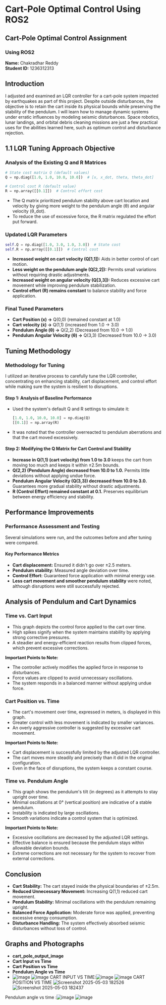 # Cart-Pole Optimal Control Using ROS2

## Cart-Pole Optimal Control Assignment

### Using ROS2

**Name:** Chakradhar Reddy  
**Student ID:** 1236312313  

## Introduction
I adjusted and examined an LQR controller for a cart-pole system impacted by earthquakes as part of this project. Despite outside disturbances, the objective is to retain the cart inside its physical bounds while preserving the stability of the pendulum. I will learn how to manage dynamic systems under erratic influences by modeling seismic disturbances. Space robotics, lunar landings, and orbital debris cleaning missions are just a few practical uses for the abilities learned here, such as optimum control and disturbance rejection.

## 1.1 LQR Tuning Approach Objective

### Analysis of the Existing Q and R Matrices
```python
# State cost matrix Q (default values)
Q = np.diag([1.0, 1.0, 10.0, 10.0])  # [x, x_dot, theta, theta_dot]

# Control cost R (default value)
R = np.array([[0.1]])  # Control effort cost
```
- The Q matrix prioritized pendulum stability above cart location and velocity by giving more weight to the pendulum angle (θ) and angular velocity (θ_dot).
- To reduce the use of excessive force, the R matrix regulated the effort put forward.

### Updated LQR Parameters
```python
self.Q = np.diag([1.0, 3.0, 1.0, 3.0])  # State cost
self.R = np.array([[0.1]])  # Control cost
```
- **Increased weight on cart velocity (Q[1,1]):** Aids in better control of cart motion.
- **Less weight on the pendulum angle (Q[2,2]):** Permits small variations without requiring drastic adjustments.
- **Increased weight on angular velocity (Q[3,3]):** Reduces excessive cart movement while improving pendulum stabilization.
- **Control effort (R) remains constant** to balance stability and force application.

### Final Tuned Parameters
- **Cart Position (x) →** Q(0,0) (remained constant at 1.0)
- **Cart velocity (ẋ) →** Q(1,1) (increased from 1.0 → 3.0)
- **Pendulum Angle (θ) →** Q(2,2) (Decreased from 10.0 → 1.0)
- **Pendulum Angular Velocity (θ) →** Q(3,3) (Decreased from 10.0 → 3.0)

## Tuning Methodology
### Methodology for Tuning
I utilized an iterative process to carefully tune the LQR controller, concentrating on enhancing stability, cart displacement, and control effort while making sure the system is resilient to disruptions.

#### Step 1: Analysis of Baseline Performance
- Used the system's default Q and R settings to simulate it:
  ```python
  [1.0, 1.0, 10.0, 10.0] = np.diag(Q)
  [[0.1]] = np.array(R)
  ```
- It was noted that the controller overreacted to pendulum aberrations and that the cart moved excessively.

#### Step 2: Modifying the Q Matrix for Cart Control and Stability
- **Increase in Q(1,1) (cart velocity) from 1.0 to 3.0** keeps the cart from moving too much and keeps it within ±2.5m bounds.
- **Q(2,2) (Pendulum Angle) decreased from 10.0 to 1.0.** Permits little deviations without applying undue force.
- **Pendulum Angular Velocity (Q(3,3)) decreased from 10.0 to 3.0.** Guarantees more gradual stability without drastic adjustments.
- **R (Control Effort) remained constant at 0.1.** Preserves equilibrium between energy efficiency and stability.

## Performance Improvements
### Performance Assessment and Testing
Several simulations were run, and the outcomes before and after tuning were compared.

#### Key Performance Metrics
- **Cart displacement:** Ensured it didn't go over ±2.5 meters.
- **Pendulum stability:** Measured angle deviation over time.
- **Control Effort:** Guaranteed force application with minimal energy use.
- **Less cart movement and smoother pendulum stability** were noted, although disruptions were still successfully rejected.

## Analysis of Pendulum and Cart Dynamics
### Time vs. Cart Input
- This graph depicts the control force applied to the cart over time.
- High spikes signify when the system maintains stability by applying strong corrective pressures.
- A steadier and energy-efficient reaction results from clipped forces, which prevent excessive corrections.

**Important Points to Note:**
- The controller actively modifies the applied force in response to disturbances.
- Force values are clipped to avoid unnecessary oscillations.
- The system responds in a balanced manner without applying undue force.

### Cart Position vs. Time
- The cart's movement over time, expressed in meters, is displayed in this graph.
- Greater control with less movement is indicated by smaller variances.
- An overly aggressive controller is suggested by excessive cart movement.

**Important Points to Note:**
- Cart displacement is successfully limited by the adjusted LQR controller.
- The cart moves more steadily and precisely than it did in the original configuration.
- Even in the face of disruptions, the system keeps a constant course.

### Time vs. Pendulum Angle
- This graph shows the pendulum's tilt (in degrees) as it attempts to stay upright over time.
- Minimal oscillations at 0° (vertical position) are indicative of a stable pendulum.
- Instability is indicated by large oscillations.
- Smooth variations indicate a control system that is optimized.

**Important Points to Note:**
- Excessive oscillations are decreased by the adjusted LQR settings.
- Effective balance is ensured because the pendulum stays within allowable deviation bounds.
- Extreme corrections are not necessary for the system to recover from external corrections.

## Conclusion
- **Cart Stability:** The cart stayed inside the physical boundaries of ±2.5m.
- **Reduced Unnecessary Movement:** Increasing Q(1,1) reduced cart movement.
- **Pendulum Stability:** Minimal oscillations with the pendulum remaining upright.
- **Balanced Force Application:** Moderate force was applied, preventing excessive energy consumption.
- **Disturbance Handling:** The system effectively absorbed seismic disturbances without loss of control.

## Graphs and Photographs
- **cart_pole_output_image**
- **Cart Input vs Time**
- **Cart Position vs Time**
- **Pendulum Angle vs Time**
-  ![image](https://github.com/user-attachments/assets/55e56a65-a04f-49be-be7d-638452d6c275)
![image](https://github.com/user-attachments/assets/55347bcf-fcd1-4a7d-b818-4131d6074875)
CART INPUT VS TIME:![image](https://github.com/user-attachments/assets/b030565c-740c-41e1-becc-45b5227c9bbd)
![image](https://github.com/user-attachments/assets/aeec77a5-d28a-4333-9cd3-5e9eaf702167)
CART POSITION VS TIME ![Screenshot 2025-05-03 182526](https://github.com/user-attachments/assets/c1ee9943-6caa-4688-aa0d-d3ee27c60782)
![Screenshot 2025-05-03 182437](https://github.com/user-attachments/assets/4e45b98a-0764-4e53-93a8-69c0371c8ad1)



Pendulum angle vs time :![image](https://github.com/user-attachments/assets/7d1d3cf6-e1ec-4379-b569-0e244b276ccb)
![image](https://github.com/user-attachments/assets/8608d0f1-076b-46ab-aeab-be4188c98db4)

